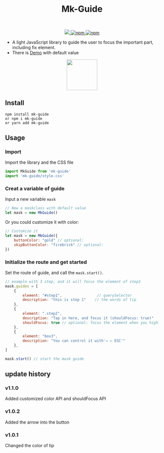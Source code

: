 <h1 align="center"> Mk-Guide</h1>
<br/> 
<p align="center">
  <a href="">
    <img src="https://img.shields.io/badge/License-MIT-yellow.svg" />
  </a>
  <a href="https://www.npmjs.com/package/mk-guide">
    <img alt="npm" src="https://img.shields.io/npm/v/mk-guide">
  </a>
  <a href="https://npmjs.org/package/driver.js">
    <img alt="npm" src="https://img.shields.io/npm/dt/mk-guide">
  </a>
</p>


- A light JavaScript library to guide the user to focus the important part, including fix element.
- There is [Demo](https://law-chain-hot.github.io/demo-mk-guide/) with default value

<p align="center">
<img src = "https://github.com/law-chain-hot/Blog/blob/master/0-src/2-%E8%87%AA%E5%B7%B1%E5%86%99%E7%9A%84%E8%BD%AE%E5%AD%90/1-mk-guide-intro.gif" style="width:100px;")
</p>

## Install
```shell
npm install mk-guide
or npm i mk-guide
or yarn add mk-guide
```

## Usage

### Import
Import the library and the CSS file

```javascript
import MkGuide from 'mk-guide'
import 'mk-guide/style.css'
```

### Creat a variable of guide
Input a new variable `mask`
```js
// New a maskclass with default value
let mask = new MkGuide()  
```
Or you could customize it with color:
```js
// Customize it
let mask = new MkGuide({ 
    buttonColor: "gold" // optional: 
    skipButtonColor: "firebrick" // optional: 
})  
```

### Initialize the route and get started
Set the route of guide, and call the `mask.start()`.
```js
// example with 3 step, and it will focus the element of step2
mask.guides = [
    {   
        element: "#step1",                // querySelector
        description: "this is step 1"    // the words of tip
    },
    {   
        element: ".step2",
        description: "Tap in here, and focus it (shouldFocus: true)"
        shouldFocus: true // optional: focus the element when you highlight it
    },
    {
        element: "box3",
        description: "You can control it with'→ ← ESC'"
    },
]

mask.start() // start the mask guide
```

### 


## update history
### v1.1.0
Added customized color API and shouldFocus API

### v1.0.2 
Added the arrow into the button
### v1.0.1
Changed the color of tip
